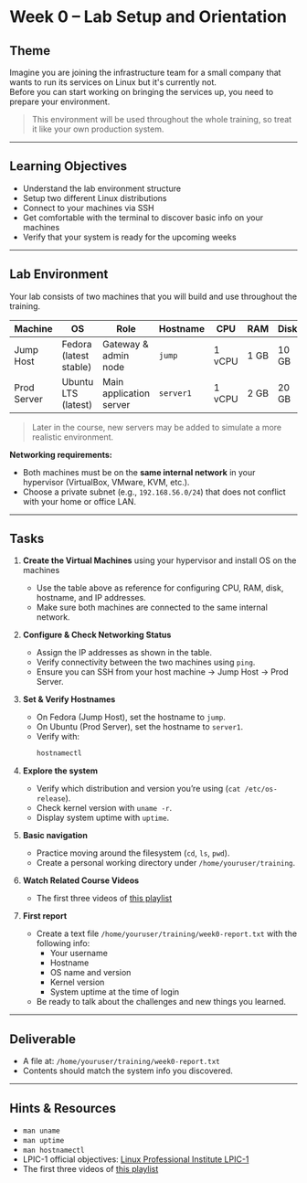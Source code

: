 # Week 0 – Lab Setup and Orientation

## Theme
Imagine you are joining the infrastructure team for a small company that wants to run its services on Linux but it's currently not.  
Before you can start working on bringing the services up, you need to prepare your environment.  

> This environment will be used throughout the whole training, so treat it like your own production system.

---

## Learning Objectives
- Understand the lab environment structure  
- Setup two different Linux distributions  
- Connect to your machines via SSH  
- Get comfortable with the terminal to discover basic info on your machines  
- Verify that your system is ready for the upcoming weeks  

---

## Lab Environment
Your lab consists of two machines that you will build and use throughout the training.  

| Machine      | OS                   | Role                   | Hostname   | CPU | RAM  | Disk   | IP Address     |
|--------------|----------------------|------------------------|------------|-----|------|--------|----------------|
| Jump Host    | Fedora (latest stable) | Gateway & admin node  | `jump`     | 1 vCPU | 1 GB | 10 GB | 192.168.56.10 |
| Prod Server  | Ubuntu LTS (latest)    | Main application server | `server1` | 1 vCPU | 2 GB | 20 GB | 192.168.56.11 |

> Later in the course, new servers may be added to simulate a more realistic environment.  

**Networking requirements:**
- Both machines must be on the **same internal network** in your hypervisor (VirtualBox, VMware, KVM, etc.).  
- Choose a private subnet (e.g., `192.168.56.0/24`) that does not conflict with your home or office LAN.  

---

## Tasks

1. **Create the Virtual Machines** using your hypervisor and install OS on the machines 
   - Use the table above as reference for configuring CPU, RAM, disk, hostname, and IP addresses.  
   - Make sure both machines are connected to the same internal network.  

2. **Configure & Check Networking Status**  
   - Assign the IP addresses as shown in the table.  
   - Verify connectivity between the two machines using `ping`.  
   - Ensure you can SSH from your host machine → Jump Host → Prod Server.  

3. **Set & Verify Hostnames**  
   - On Fedora (Jump Host), set the hostname to `jump`.  
   - On Ubuntu (Prod Server), set the hostname to `server1`.  
   - Verify with:  
     ```bash
     hostnamectl
     ```  

4. **Explore the system**  
   - Verify which distribution and version you’re using (`cat /etc/os-release`).  
   - Check kernel version with `uname -r`.  
   - Display system uptime with `uptime`.  

5. **Basic navigation**  
   - Practice moving around the filesystem (`cd`, `ls`, `pwd`).  
   - Create a personal working directory under `/home/youruser/training`.  

6. **Watch Related Course Videos**
   - The first three videos of [this playlist](https://www.youtube.com/watch?v=cqfrsmg4BKo&list=PL-tKrPVkKKE0kM18Sg5fqaZW1V2nidAeU)

6. **First report**  
   - Create a text file `/home/youruser/training/week0-report.txt` with the following info:  
     - Your username  
     - Hostname  
     - OS name and version  
     - Kernel version  
     - System uptime at the time of login  
   - Be ready to talk about the challenges and new things you learned.

---

## Deliverable
- A file at: `/home/youruser/training/week0-report.txt`
- Contents should match the system info you discovered.  

---

## Hints & Resources
- `man uname`  
- `man uptime`  
- `man hostnamectl`  
- LPIC-1 official objectives: [Linux Professional Institute LPIC-1](https://www.lpi.org/our-certifications/lpic-1-overview)  
- The first three videos of [this playlist](https://www.youtube.com/watch?v=cqfrsmg4BKo&list=PL-tKrPVkKKE0kM18Sg5fqaZW1V2nidAeU)


